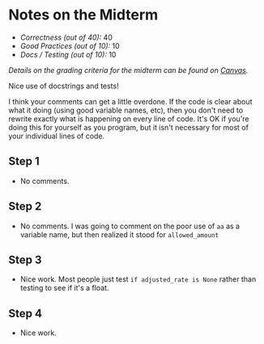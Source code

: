 # Notes on the Midterm

* _Correctness    (out of 40):_ 40
* _Good Practices (out of 10):_ 10
* _Docs / Testing (out of 10):_ 10

_Details on the grading criteria for the midterm can be found on [Canvas](https://canvas.slu.edu/courses/28045/rubrics/23671)._

Nice use of docstrings and tests!

I think your comments can get a little overdone. If the code is clear about what it doing (using good variable names, etc), then you don't need to rewrite exactly what is happening on every line of code.  It's OK if you're doing this for yourself as you program, but it isn't necessary for most of your individual lines of code.


## Step 1
* No comments.

## Step 2
* No comments. I was going to comment on the poor use of `aa` as a variable name, but then realized it stood for `allowed_amount`


## Step 3
* Nice work. Most people just test `if adjusted_rate is None` rather than testing to see if it's a float.

## Step 4
* Nice work.